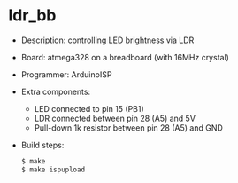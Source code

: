 # ldr_bb

* Description: controlling LED brightness via LDR

* Board: atmega328 on a breadboard (with 16MHz crystal)

* Programmer: ArduinoISP

* Extra components:
  + LED connected to pin 15 (PB1)
  + LDR connected between pin 28 (A5) and 5V
  + Pull-down 1k resistor between pin 28 (A5) and GND

* Build steps:

  ```bash
  $ make
  $ make ispupload
  ```